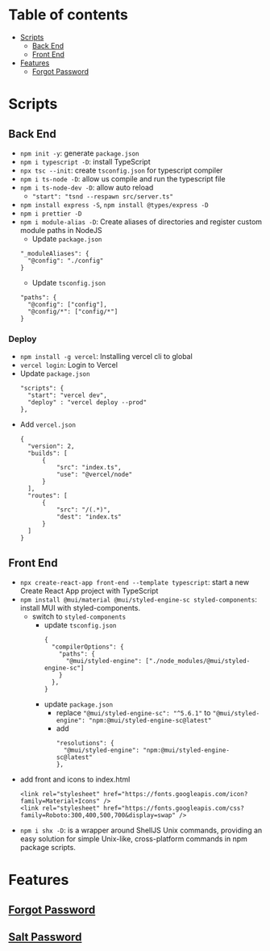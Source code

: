 # Table of contents

- [Scripts](#scripts)
  - [Back End](#back-end)
  - [Front End](#front-end)
- [Features](#features)
  - [Forgot Password](#forgot-password)

# Scripts

## Back End

- `npm init -y`: generate `package.json`
- `npm i typescript -D`: install TypeScript
- `npx tsc --init`: create `tsconfig.json` for typescript compiler
- `npm i ts-node -D`: allow us compile and run the typescript file
- `npm i ts-node-dev -D`: allow auto reload
  - `"start": "tsnd --respawn src/server.ts"`
- `npm install express -S`, `npm install @types/express -D`
- `npm i prettier -D`
- `npm i module-alias -D`: Create aliases of directories and register custom module paths in NodeJS
  - Update `package.json`
  ```
  "_moduleAliases": {
    "@config": "./config"
  }
  ```
  - Update `tsconfig.json`
  ```
  "paths": {
    "@config": ["config"],
    "@config/*": ["config/*"]
  }
  ```

### Deploy

- `npm install -g vercel`: Installing vercel cli to global
- `vercel login`: Login to Vercel
- Update `package.json`
  ```
  "scripts": {
    "start": "vercel dev",
    "deploy" : "vercel deploy --prod"
  },
  ```
- Add `vercel.json`
  ```
  {
    "version": 2,
    "builds": [
        {
            "src": "index.ts",
            "use": "@vercel/node"
        }
    ],
    "routes": [
        {
            "src": "/(.*)",
            "dest": "index.ts"
        }
    ]
  }
  ```

## Front End

- `npx create-react-app front-end --template typescript`: start a new Create React App project with TypeScript
- `npm install @mui/material @mui/styled-engine-sc styled-components`: install MUI with styled-components.
  - switch to `styled-components`
    - update `tsconfig.json`
      ```
      {
        "compilerOptions": {
          "paths": {
            "@mui/styled-engine": ["./node_modules/@mui/styled-engine-sc"]
          }
        },
      }
      ```
    - update `package.json`
      - replace `"@mui/styled-engine-sc": "^5.6.1"` to `"@mui/styled-engine": "npm:@mui/styled-engine-sc@latest"`
      - add
        ```
        "resolutions": {
          "@mui/styled-engine": "npm:@mui/styled-engine-sc@latest"
        },
        ```
- add front and icons to index.html
  ```
  <link rel="stylesheet" href="https://fonts.googleapis.com/icon?family=Material+Icons" />
  <link rel="stylesheet" href="https://fonts.googleapis.com/css?family=Roboto:300,400,500,700&display=swap" />
  ```
- `npm i shx -D`: is a wrapper around ShellJS Unix commands, providing an easy solution for simple Unix-like, cross-platform commands in npm package scripts.

# Features

## [Forgot Password](https://www.notion.so/nhat-quang/Forgot-Password-2eb55da1b8d64a2985f85e17c2cf0ea4)
## [Salt Password](/back-end/docs/salt-password.md)
